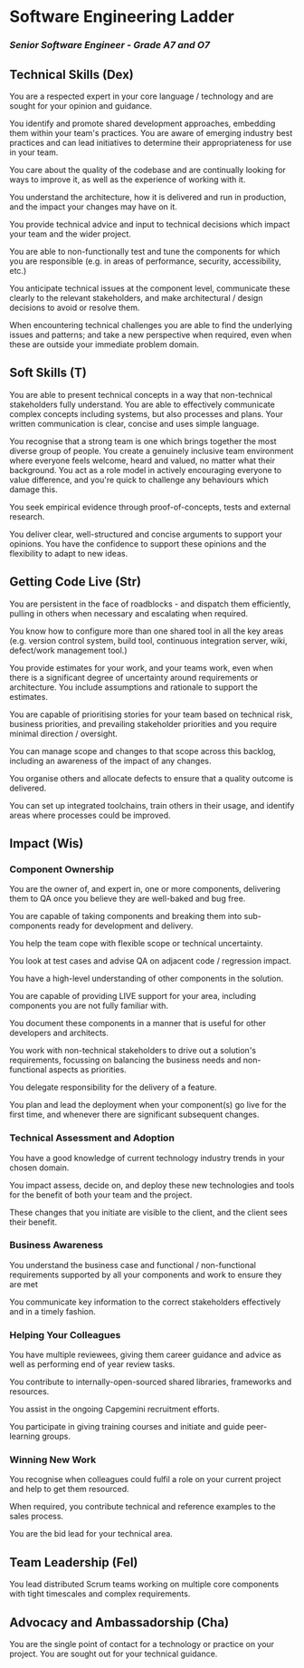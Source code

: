 # Software Engineering Ladder
### _Senior Software Engineer - Grade A7 and O7_
## Technical Skills (Dex)
You are a respected expert in your core language / technology and are sought for your opinion and guidance.

You identify and promote shared development approaches, embedding them within your team's practices. You are aware of emerging industry best practices and can lead initiatives to determine their appropriateness for use in your team.

You care about the quality of the codebase and are continually looking for ways to improve it, as well as the experience of working with it.

You understand the architecture, how it is delivered and run in production, and the impact your changes may have on it.

You provide technical advice and input to technical decisions which impact your team and the wider project.

You are able to non-functionally test and tune the components for which you are responsible (e.g. in areas of performance, security, accessibility, etc.)

You anticipate technical issues at the component level, communicate these clearly to the relevant stakeholders, and make architectural / design decisions to avoid or resolve them.

When encountering technical challenges you are able to find the underlying issues and patterns; and take a new perspective when required, even when these are outside your immediate problem domain.

## Soft Skills (T)
You are able to present technical concepts in a way that non-technical stakeholders fully understand. You are able to effectively communicate complex concepts including systems, but also processes and plans. Your written communication is clear, concise and uses simple language.

You recognise that a strong team is one which brings together the most diverse group of people. You create a genuinely inclusive team environment where everyone feels welcome, heard and valued, no matter what their background. You act as a role model in actively encouraging everyone to value difference, and you're quick to challenge any behaviours which damage this.

You seek empirical evidence through proof-of-concepts, tests and external research.

You deliver clear, well-structured and concise arguments to support your opinions. You have the confidence to support these opinions and the flexibility to adapt to new ideas.

## Getting Code Live (Str)
You are persistent in the face of roadblocks - and dispatch them efficiently, pulling in others when necessary and escalating when required.

You know how to configure more than one shared tool in all the key areas (e.g. version control system, build tool, continuous integration server, wiki, defect/work management tool.)

You provide estimates for your work, and your teams work, even when there is a significant degree of uncertainty around requirements or architecture. You include assumptions and rationale to support the estimates.

You are capable of prioritising stories for your team based on technical risk, business priorities, and prevailing stakeholder priorities and you require minimal direction / oversight.

You can manage scope and changes to that scope across this backlog, including an awareness of the impact of any changes.

You organise others and allocate defects to ensure that a quality outcome is delivered.

You can set up integrated toolchains, train others in their usage, and identify areas where processes could be improved.

## Impact (Wis)
### Component Ownership
You are the owner of, and expert in, one or more components, delivering them to QA once you believe they are well-baked and bug free.

You are capable of taking components and breaking them into sub-components ready for development and delivery.

You help the team cope with flexible scope or technical uncertainty.

You look at test cases and advise QA on adjacent code / regression impact.

You have a high-level understanding of other components in the solution.

You are capable of providing LIVE support for your area, including components you are not fully familiar with.

You document these components in a manner that is useful for other developers and architects.

You work with non-technical stakeholders to drive out a solution's requirements, focussing on balancing the business needs and non-functional aspects as priorities.

You delegate responsibility for the delivery of a feature.

You plan and lead the deployment when your component(s) go live for the first time, and whenever there are significant subsequent changes.

### Technical Assessment and Adoption
You have a good knowledge of current technology industry trends in your chosen domain.

You impact assess, decide on, and deploy these new technologies and tools for the benefit of both your team and the project.

These changes that you initiate are visible to the client, and the client sees their benefit.

### Business Awareness
You understand the business case and functional / non-functional requirements supported by all your components and work to ensure they are met

You communicate key information to the correct stakeholders effectively and in a timely fashion.

### Helping Your Colleagues
You have multiple reviewees, giving them career guidance and advice as well as performing end of year review tasks.

You contribute to internally-open-sourced shared libraries, frameworks and resources.

You assist in the ongoing Capgemini recruitment efforts.

You participate in giving training courses and initiate and guide peer-learning groups.

### Winning New Work
You recognise when colleagues could fulfil a role on your current project and help to get them resourced.

When required, you contribute technical and reference examples to the sales process.

You are the bid lead for your technical area.

## Team Leadership (Fel)
You lead distributed Scrum teams working on multiple core components with tight timescales and complex requirements.

## Advocacy and Ambassadorship (Cha)
You are the single point of contact for a technology or practice on your project. You are sought out for your technical guidance.
